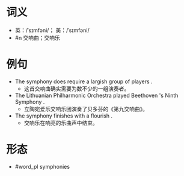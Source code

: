 # 词义
- 英：/ˈsɪmfəni/； 美：/ˈsɪmfəni/
- #n 交响曲；交响乐
# 例句
- The symphony does require a largish group of players .
	- 这首交响曲确实需要为数不少的一组演奏者。
- The Lithuanian Philharmonic Orchestra played Beethoven 's Ninth Symphony .
	- 立陶宛爱乐交响乐团演奏了贝多芬的《第九交响曲》。
- The symphony finishes with a flourish .
	- 交响乐在响亮的乐曲声中结束。
# 形态
- #word_pl symphonies
